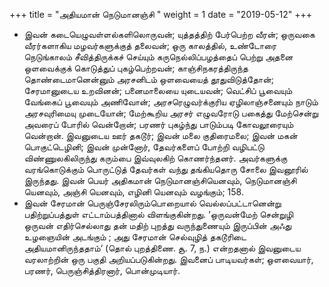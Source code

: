 ﻿+++
title = "அதியமான் நெடுமானஞ்சி  "
weight = 1
date = "2019-05-12"
+++


-  இவன் கடையெழுவள்ளல்களிலொருவன்; யுத்தத்திற் பேர்பெற்ற வீரன்; ஒருவகை வீரர்களாகிய மழவர்களுக்குத் தலைவன்; ஒரு காலத்தில், உண்டோரை நெடுங்காலம் சீவித்திருக்கச் செய்யும் கருநெல்லிப்பழத்தைப் பெற்று அதனை ஒளவைக்குக் கொடுத்துப் புகழ்பெற்றவன்; காஞ்சிநகரத்திருந்த தொண்டைமானென்னும் அரசனிடம் ஒளவையைத் தூதுவிடுத்தோன்; சேரமானுடைய உறவினன்; பனைமாலையை யுடையவன்; வெட்சிப் பூவையும் வேங்கைப் பூவையும் அணிவோன்; அரசரெழுவர்க்குரிய ஏழிலாஞ்சனையும் நாடும் அரசவுரிமையு முடையோன்; மேற்கூறிய அரசர் எழுவரோடு பகைத்து மேற்சென்று அவரைப் போரில் வென்றோன்; பரணர் புகழ்ந்து பாடும்படி கோவலூரையும் வென்றான். இவனுடைய ஊர் தகடூர்; இவன் மலை குதிரைமலை; இவன் மகன் பொகுட்டெழினி; இவன் முன்னோர், தேவர்களைப் போற்றி வழிபட்டு விண்ணுலகிலிருந்து கரும்பை இவ்வுலகிற் கொணர்ந்தனர். அவர்களுக்கு வரங்கொடுக்கும் பொருட்டுத் தேவர்கள் வந்து தங்கியதொரு சோலை இவனூரில் இருந்தது. இவன் பெயர் அதிகமான் நெடுமானஞ்சியெனவும், நெடுமானஞ்சி யெனவும், அஞ்சி யெனவும், எழினி யெனவும் வழங்கும்; 158. 
-  இவன் சேரமான் பெருஞ்சேரலிரும்பொறையால் வெல்லப்பட்டானென்று  பதிற்றுப்பத்துள் எட்டாம்பத்தினால் விளங்குகின்றது. ‘ஒருவன்மேற் சென்றுழி ஒருவன் எதிர்செல்லாது தன் மதிற் புறத்து வருந்துணையும் இருப்பின் அஃது உழஞையின் அடங்கும் ; அது சேரமான் செல்வுழித் தகடூரிடை அதியமானிருந்ததாம்‘ (தொல் புறத்திணை. சூ. 7, ந.)  என்றதனால் இவனுடைய வரலாற்றின் ஒரு பகுதி அறியப்படுகின்றது. இவனைப் பாடியவர்கள்; ஒளவையார், பரணர், பெருஞ்சித்திரனார், பொன்முடியார். 
  
